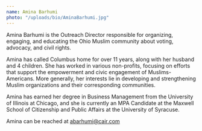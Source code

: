 ```yaml
---
name: Amina Barhumi
photo: "/uploads/bio/AminaBarhumi.jpg"
---
```

Amina Barhumi is the Outreach Director responsible for organizing, engaging, and educating the Ohio Muslim community about voting, advocacy, and civil rights.

Amina has called Columbus home for over 11 years, along with her husband and 4 children. She has worked in various non-profits, focusing on efforts that support the empowerment and civic engagement of Muslims-Americans. More generally, her interests lie in developing and strengthening Muslim organizations and their corresponding communities.

Amina has earned her degree in Business Management from the University of Illinois at Chicago, and she is currently an MPA Candidate at the Maxwell School of Citizenship and Public Affairs at the University of Syracuse.

Amina can be reached at abarhumi@cair.com